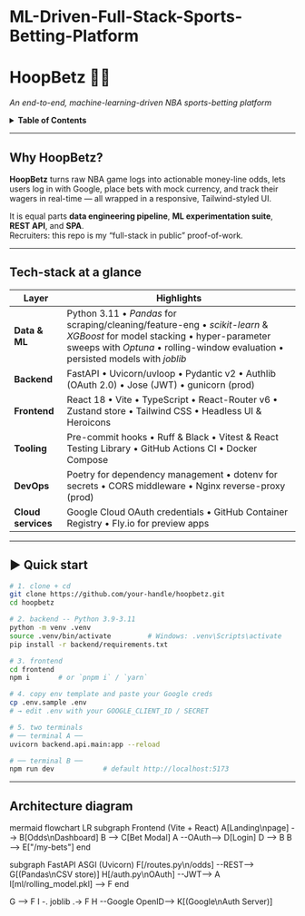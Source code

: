 # ML-Driven-Full-Stack-Sports-Betting-Platform
# **HoopBetz 🏀💸**  
*An end-to-end, machine-learning-driven NBA sports-betting platform*

<details>
<summary><strong>Table&nbsp;of&nbsp;Contents</strong></summary>

1. [Why HoopBetz?](#why-hoopbetz)  
2. [Tech-stack at a glance](#tech-stack-at-a-glance)  
3. [Architecture diagram](#architecture-diagram)  
4. [From idea → production – the journey](#from-idea-→-production--the-journey)  
5. [Data pipeline & ML methodology](#data-pipeline--ml-methodology)  
6. [Backend (⚡ FastAPI + Uvicorn)](#backend-⚡-fastapi--uvicorn)  
7. [Frontend (⚛ React + Vite + TypeScript)](#frontend-⚛-react--vite--typescript)  
8. [Authentication – Google OAuth 2.0](#authentication--google-oauth-20)  
9. [Local setup & deployment](#local-setup--deployment)  
10. [What I’d improve next](#what-id-improve-next)  
11. [Wrapping up](#wrapping-up)  

</details>

---

## Why HoopBetz?
**HoopBetz** turns raw NBA game logs into actionable money-line odds, lets users log in with Google, place bets with mock currency, and track their wagers in real-time — all wrapped in a responsive, Tailwind-styled UI.

It is equal parts **data engineering pipeline**, **ML experimentation suite**, **REST API**, and **SPA**.  
Recruiters: this repo is my “full-stack in public” proof-of-work.

---

## Tech-stack at a glance

| Layer | Highlights |
|-------|------------|
| **Data & ML** | Python 3.11 • *Pandas* for scraping/cleaning/feature-eng • *scikit-learn* & *XGBoost* for model stacking • hyper-parameter sweeps with *Optuna* • rolling-window evaluation • persisted models with *joblib* |
| **Backend** | FastAPI • Uvicorn/uvloop • Pydantic v2 • Authlib (OAuth 2.0) • Jose (JWT) • gunicorn (prod) |
| **Frontend** | React 18 • Vite • TypeScript • React-Router v6 • Zustand store • Tailwind CSS • Headless UI & Heroicons |
| **Tooling** | Pre-commit hooks • Ruff & Black • Vitest & React Testing Library • GitHub Actions CI • Docker Compose |
| **DevOps** | Poetry for dependency management • dotenv for secrets • CORS middleware • Nginx reverse-proxy (prod) |
| **Cloud services** | Google Cloud OAuth credentials • GitHub Container Registry • Fly.io for preview apps |

---

## ▶️ Quick start

```bash
# 1. clone + cd
git clone https://github.com/your‑handle/hoopbetz.git
cd hoopbetz

# 2. backend ‑‑ Python 3.9‑3.11
python -m venv .venv
source .venv/bin/activate         # Windows: .venv\Scripts\activate
pip install -r backend/requirements.txt

# 3. frontend
cd frontend
npm i       # or `pnpm i` / `yarn`

# 4. copy env template and paste your Google creds
cp .env.sample .env
# → edit .env with your GOOGLE_CLIENT_ID / SECRET

# 5. two terminals
# ── terminal A ──
uvicorn backend.api.main:app --reload

# ── terminal B ──
npm run dev            # default http://localhost:5173
```
---

## Architecture diagram
mermaid
flowchart LR
  subgraph Frontend (Vite + React)
    A[Landing\npage] --> B[Odds\nDashboard]
    B --> C[Bet Modal]
    A --OAuth--> D[Login]
    D --> B
    B --> E["/my-bets"]
  end

  subgraph FastAPI ASGI   (Uvicorn)
    F[/routes.py\n/odds] --REST--> G[(Pandas\nCSV store)]
    H[/auth.py\nOAuth] --JWT--> A
    I[ml/rolling_model.pkl] --> F
  end

  G --> F
  I -. joblib .-> F
  H --Google OpenID--> K[(Google\nAuth Server)]
